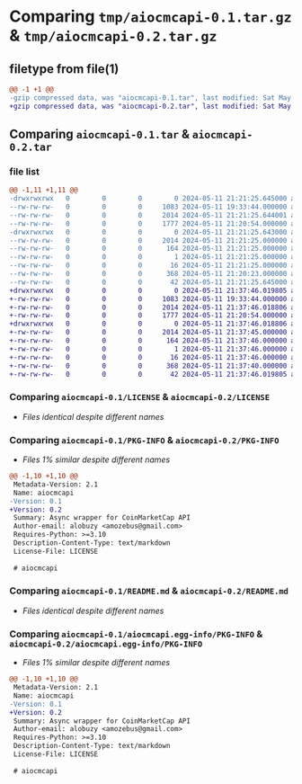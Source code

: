# Comparing `tmp/aiocmcapi-0.1.tar.gz` & `tmp/aiocmcapi-0.2.tar.gz`

## filetype from file(1)

```diff
@@ -1 +1 @@
-gzip compressed data, was "aiocmcapi-0.1.tar", last modified: Sat May 11 21:21:25 2024, max compression
+gzip compressed data, was "aiocmcapi-0.2.tar", last modified: Sat May 11 21:37:46 2024, max compression
```

## Comparing `aiocmcapi-0.1.tar` & `aiocmcapi-0.2.tar`

### file list

```diff
@@ -1,11 +1,11 @@
-drwxrwxrwx   0        0        0        0 2024-05-11 21:21:25.645000 aiocmcapi-0.1/
--rw-rw-rw-   0        0        0     1083 2024-05-11 19:33:44.000000 aiocmcapi-0.1/LICENSE
--rw-rw-rw-   0        0        0     2014 2024-05-11 21:21:25.644001 aiocmcapi-0.1/PKG-INFO
--rw-rw-rw-   0        0        0     1777 2024-05-11 21:20:54.000000 aiocmcapi-0.1/README.md
-drwxrwxrwx   0        0        0        0 2024-05-11 21:21:25.643000 aiocmcapi-0.1/aiocmcapi.egg-info/
--rw-rw-rw-   0        0        0     2014 2024-05-11 21:21:25.000000 aiocmcapi-0.1/aiocmcapi.egg-info/PKG-INFO
--rw-rw-rw-   0        0        0      164 2024-05-11 21:21:25.000000 aiocmcapi-0.1/aiocmcapi.egg-info/SOURCES.txt
--rw-rw-rw-   0        0        0        1 2024-05-11 21:21:25.000000 aiocmcapi-0.1/aiocmcapi.egg-info/dependency_links.txt
--rw-rw-rw-   0        0        0       16 2024-05-11 21:21:25.000000 aiocmcapi-0.1/aiocmcapi.egg-info/top_level.txt
--rw-rw-rw-   0        0        0      368 2024-05-11 21:20:23.000000 aiocmcapi-0.1/pyproject.toml
--rw-rw-rw-   0        0        0       42 2024-05-11 21:21:25.645000 aiocmcapi-0.1/setup.cfg
+drwxrwxrwx   0        0        0        0 2024-05-11 21:37:46.019805 aiocmcapi-0.2/
+-rw-rw-rw-   0        0        0     1083 2024-05-11 19:33:44.000000 aiocmcapi-0.2/LICENSE
+-rw-rw-rw-   0        0        0     2014 2024-05-11 21:37:46.018806 aiocmcapi-0.2/PKG-INFO
+-rw-rw-rw-   0        0        0     1777 2024-05-11 21:20:54.000000 aiocmcapi-0.2/README.md
+drwxrwxrwx   0        0        0        0 2024-05-11 21:37:46.018806 aiocmcapi-0.2/aiocmcapi.egg-info/
+-rw-rw-rw-   0        0        0     2014 2024-05-11 21:37:45.000000 aiocmcapi-0.2/aiocmcapi.egg-info/PKG-INFO
+-rw-rw-rw-   0        0        0      164 2024-05-11 21:37:46.000000 aiocmcapi-0.2/aiocmcapi.egg-info/SOURCES.txt
+-rw-rw-rw-   0        0        0        1 2024-05-11 21:37:46.000000 aiocmcapi-0.2/aiocmcapi.egg-info/dependency_links.txt
+-rw-rw-rw-   0        0        0       16 2024-05-11 21:37:46.000000 aiocmcapi-0.2/aiocmcapi.egg-info/top_level.txt
+-rw-rw-rw-   0        0        0      368 2024-05-11 21:37:40.000000 aiocmcapi-0.2/pyproject.toml
+-rw-rw-rw-   0        0        0       42 2024-05-11 21:37:46.019805 aiocmcapi-0.2/setup.cfg
```

### Comparing `aiocmcapi-0.1/LICENSE` & `aiocmcapi-0.2/LICENSE`

 * *Files identical despite different names*

### Comparing `aiocmcapi-0.1/PKG-INFO` & `aiocmcapi-0.2/PKG-INFO`

 * *Files 1% similar despite different names*

```diff
@@ -1,10 +1,10 @@
 Metadata-Version: 2.1
 Name: aiocmcapi
-Version: 0.1
+Version: 0.2
 Summary: Async wrapper for CoinMarketCap API
 Author-email: alobuzy <amozebus@gmail.com>
 Requires-Python: >=3.10
 Description-Content-Type: text/markdown
 License-File: LICENSE
 
 # aiocmcapi
```

### Comparing `aiocmcapi-0.1/README.md` & `aiocmcapi-0.2/README.md`

 * *Files identical despite different names*

### Comparing `aiocmcapi-0.1/aiocmcapi.egg-info/PKG-INFO` & `aiocmcapi-0.2/aiocmcapi.egg-info/PKG-INFO`

 * *Files 1% similar despite different names*

```diff
@@ -1,10 +1,10 @@
 Metadata-Version: 2.1
 Name: aiocmcapi
-Version: 0.1
+Version: 0.2
 Summary: Async wrapper for CoinMarketCap API
 Author-email: alobuzy <amozebus@gmail.com>
 Requires-Python: >=3.10
 Description-Content-Type: text/markdown
 License-File: LICENSE
 
 # aiocmcapi
```

